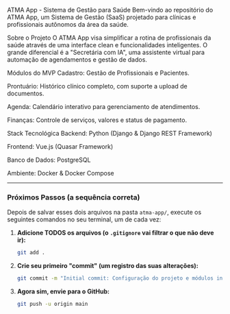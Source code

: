 ATMA App - Sistema de Gestão para Saúde
Bem-vindo ao repositório do ATMA App, um Sistema de Gestão (SaaS) projetado para clínicas e profissionais autônomos da área da saúde.

Sobre o Projeto
O ATMA App visa simplificar a rotina de profissionais da saúde através de uma interface clean e funcionalidades inteligentes. O grande diferencial é a "Secretária com IA", uma assistente virtual para automação de agendamentos e gestão de dados.

Módulos do MVP
Cadastro: Gestão de Profissionais e Pacientes.

Prontuário: Histórico clínico completo, com suporte a upload de documentos.

Agenda: Calendário interativo para gerenciamento de atendimentos.

Finanças: Controle de serviços, valores e status de pagamento.

Stack Tecnológica
Backend: Python (Django & Django REST Framework)

Frontend: Vue.js (Quasar Framework)

Banco de Dados: PostgreSQL

Ambiente: Docker & Docker Compose


---

### Próximos Passos (a sequência correta)

Depois de salvar esses dois arquivos na pasta `atma-app/`, execute os seguintes comandos no seu terminal, um de cada vez:

1.  **Adicione TODOS os arquivos (o `.gitignore` vai filtrar o que não deve ir):**
    ```bash
    git add .
    ```

2.  **Crie seu primeiro "commit" (um registro das suas alterações):**
    ```bash
    git commit -m "Initial commit: Configuração do projeto e módulos iniciais"
    ```

3.  **Agora sim, envie para o GitHub:**
    ```bash
    git push -u origin main
